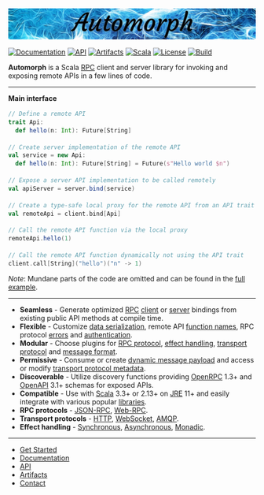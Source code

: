 <br>

![Automorph](https://github.com/automorph-org/automorph/raw/main/site/static/banner.jpg)

[![Documentation](https://img.shields.io/badge/Website-documentation-blue)](https://automorph.org)
[![API](https://img.shields.io/badge/Scaladoc-API-mediumpurple)](https://automorph.org/api/automorph.html)
[![Artifacts](https://img.shields.io/maven-central/v/org.automorph/automorph-default_3?label=Artifacts)](
https://central.sonatype.com/namespace/org.automorph)
[![Scala](https://img.shields.io/badge/Scala-2.13%20%2F%203.3-goldenrod)](https://www.scala-lang.org)
[![License](https://img.shields.io/github/license/automorph-org/automorph?label=License&color=teal)](https://github.com/automorph-org/automorph/blob/main/LICENSE)
[![Build](https://github.com/automorph-org/automorph/actions/workflows/build.yml/badge.svg)](https://github.com/automorph-org/automorph/actions/workflows/build.yml)

**Automorph** is a Scala [RPC](https://en.wikipedia.org/wiki/Remote_procedure_call) client and server library
for invoking and exposing remote APIs in a few lines of code.

---

**Main interface**

```scala
// Define a remote API
trait Api:
  def hello(n: Int): Future[String]

// Create server implementation of the remote API
val service = new Api:
  def hello(n: Int): Future[String] = Future(s"Hello world $n")

// Expose a server API implementation to be called remotely
val apiServer = server.bind(service)

// Create a type-safe local proxy for the remote API from an API trait
val remoteApi = client.bind[Api]

// Call the remote API function via the local proxy
remoteApi.hello(1)

// Call the remote API function dynamically not using the API trait
client.call[String]("hello")("n" -> 1)
```

*Note*: Mundane parts of the code are omitted and can be found in the [full example](https://automorph.org/docs/Quickstart).

---

- **Seamless** - Generate optimized [RPC](https://en.wikipedia.org/wiki/Remote_procedure_call) [client](https://automorph.org/docs/Quickstart#static-client) or [server](https://automorph.org/docs/Quickstart#server) bindings from existing public API methods at compile time.
- **Flexible** - Customize [data serialization](https://automorph.org/docs/Examples#data-type-serialization), remote API [function names](https://automorph.org/docs/Examples#client-function-names), RPC protocol [errors](https://automorph.org/docs/Examples#client-exceptions) and [authentication](https://automorph.org/docs/Examples#http-authentication).
- **Modular** - Choose plugins for [RPC protocol](https://automorph.org/docs/Plugins#rpc-protocol), [effect handling](https://automorph.org/docs/Plugins#effect-system), [transport protocol](https://automorph.org/docs/Plugins#client-transport) and [message format](https://automorph.org/docs/Plugins#message-codec).
- **Permissive** - Consume or create [dynamic message payload](https://automorph.org/docs/Examples#dynamic-payload) and access or modify [transport protocol metadata](https://automorph.org/docs/Examples#metadata).
- **Discoverable** - Utilize discovery functions providing [OpenRPC](https://spec.open-rpc.org) 1.3+ and [OpenAPI](https://www.openapis.org) 3.1+ schemas for exposed APIs.
- **Compatible** - Use with [Scala](https://www.scala-lang.org) 3.3+ or 2.13+ on [JRE](https://openjdk.java.net/) 11+ and easily integrate with various popular [libraries](https://automorph.org/docs/Plugins).
- **RPC protocols** - [JSON-RPC](https://www.jsonrpc.org/specification), [Web-RPC](https://automorph.org/docs/Web-RPC).
- **Transport protocols** - [HTTP](https://automorph.org/docs/Examples#http-authentication), [WebSocket](https://automorph.org/docs/Examples#websocket-transport), [AMQP](https://automorph.org/docs/Examples#amqp-transport).
- **Effect handling** - [Synchronous](https://automorph.org/docs/Examples#synchronous-call), [Asynchronous](https://automorph.org/docs/Examples#asynchronous-call), [Monadic](https://automorph.org/docs/Examples#effect-system).

---

- [Get Started](https://automorph.org/docs/Quickstart)
- [Documentation](https://automorph.org)
- [API](https://automorph.org/api/automorph.html)
- [Artifacts](https://central.sonatype.com/namespace/org.automorph)
- [Contact](mailto:automorph.org@proton.me)

